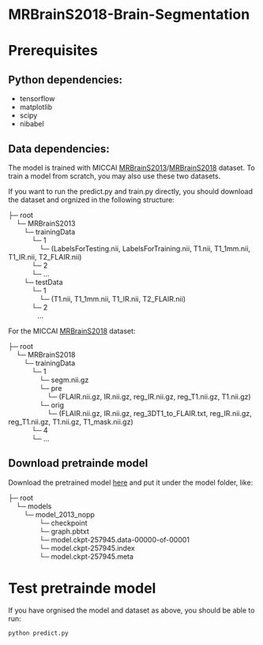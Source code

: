 # MRBrainS2018-Brain-Segmentation



# Prerequisites 

## Python dependencies:

- tensorflow
- matplotlib
- scipy
- nibabel

## Data dependencies:

The model is trained with MICCAI [MRBrainS2013](http://mrbrains13.isi.uu.nl/)/[MRBrainS2018](http://mrbrains18.isi.uu.nl/) dataset. To train a model from scratch, you may also use these two datasets.  

If you want to run the predict.py and train.py directly, you should download the dataset and orgnized in the following structure:

├─ root  
&nbsp;&nbsp;&nbsp;&nbsp;└─ MRBrainS2013  
&nbsp;&nbsp;&nbsp;&nbsp;&nbsp;&nbsp;&nbsp;&nbsp;└─ trainingData  
&nbsp;&nbsp;&nbsp;&nbsp;&nbsp;&nbsp;&nbsp;&nbsp;&nbsp;&nbsp;&nbsp;&nbsp;└─ 1  
&nbsp;&nbsp;&nbsp;&nbsp;&nbsp;&nbsp;&nbsp;&nbsp;&nbsp;&nbsp;&nbsp;&nbsp;&nbsp;&nbsp;&nbsp;&nbsp;└─ (LabelsForTesting.nii, LabelsForTraining.nii, T1.nii, T1_1mm.nii, T1_IR.nii, T2_FLAIR.nii)  
&nbsp;&nbsp;&nbsp;&nbsp;&nbsp;&nbsp;&nbsp;&nbsp;&nbsp;&nbsp;&nbsp;&nbsp;└─ 2  
&nbsp;&nbsp;&nbsp;&nbsp;&nbsp;&nbsp;&nbsp;&nbsp;&nbsp;&nbsp;&nbsp;&nbsp;└─ ...  
&nbsp;&nbsp;&nbsp;&nbsp;&nbsp;&nbsp;&nbsp;&nbsp;└─ testData  
&nbsp;&nbsp;&nbsp;&nbsp;&nbsp;&nbsp;&nbsp;&nbsp;&nbsp;&nbsp;&nbsp;&nbsp;└─ 1   
&nbsp;&nbsp;&nbsp;&nbsp;&nbsp;&nbsp;&nbsp;&nbsp;&nbsp;&nbsp;&nbsp;&nbsp;&nbsp;&nbsp;&nbsp;&nbsp;└─ (T1.nii, T1_1mm.nii, T1_IR.nii, T2_FLAIR.nii)  
&nbsp;&nbsp;&nbsp;&nbsp;&nbsp;&nbsp;&nbsp;&nbsp;&nbsp;&nbsp;&nbsp;&nbsp;└─ 2  
&nbsp;&nbsp;&nbsp;&nbsp;&nbsp;&nbsp;&nbsp;&nbsp;&nbsp;&nbsp;&nbsp;&nbsp;&nbsp;&nbsp;&nbsp;...  

For the MICCAI [MRBrainS2018](http://mrbrains18.isi.uu.nl/) dataset:  

├─ root    
&nbsp;&nbsp;&nbsp;&nbsp;└─ MRBrainS2018  
&nbsp;&nbsp;&nbsp;&nbsp;&nbsp;&nbsp;&nbsp;&nbsp;└─ trainingData  
&nbsp;&nbsp;&nbsp;&nbsp;&nbsp;&nbsp;&nbsp;&nbsp;&nbsp;&nbsp;&nbsp;&nbsp;└─ 1  
&nbsp;&nbsp;&nbsp;&nbsp;&nbsp;&nbsp;&nbsp;&nbsp;&nbsp;&nbsp;&nbsp;&nbsp;&nbsp;&nbsp;&nbsp;&nbsp;└─ segm.nii.gz  
&nbsp;&nbsp;&nbsp;&nbsp;&nbsp;&nbsp;&nbsp;&nbsp;&nbsp;&nbsp;&nbsp;&nbsp;&nbsp;&nbsp;&nbsp;&nbsp;└─ pre  
&nbsp;&nbsp;&nbsp;&nbsp;&nbsp;&nbsp;&nbsp;&nbsp;&nbsp;&nbsp;&nbsp;&nbsp;&nbsp;&nbsp;&nbsp;&nbsp;&nbsp;&nbsp;&nbsp;&nbsp;└─ (FLAIR.nii.gz, IR.nii.gz, reg_IR.nii.gz, reg_T1.nii.gz, T1.nii.gz)  
&nbsp;&nbsp;&nbsp;&nbsp;&nbsp;&nbsp;&nbsp;&nbsp;&nbsp;&nbsp;&nbsp;&nbsp;&nbsp;&nbsp;&nbsp;&nbsp;└─ orig  
&nbsp;&nbsp;&nbsp;&nbsp;&nbsp;&nbsp;&nbsp;&nbsp;&nbsp;&nbsp;&nbsp;&nbsp;&nbsp;&nbsp;&nbsp;&nbsp;&nbsp;&nbsp;&nbsp;&nbsp;└─ (FLAIR.nii.gz, IR.nii.gz, reg_3DT1_to_FLAIR.txt, reg_IR.nii.gz, reg_T1.nii.gz, T1.nii.gz, T1_mask.nii.gz)   
&nbsp;&nbsp;&nbsp;&nbsp;&nbsp;&nbsp;&nbsp;&nbsp;&nbsp;&nbsp;&nbsp;&nbsp;└─ 4   
&nbsp;&nbsp;&nbsp;&nbsp;&nbsp;&nbsp;&nbsp;&nbsp;&nbsp;&nbsp;&nbsp;&nbsp;└─ ...  




## Download pretrainde model

Download the pretrained model [here](http://www.google.com) and put it under the model folder, like:

├─ root    
&nbsp;&nbsp;&nbsp;&nbsp;└─ models  
&nbsp;&nbsp;&nbsp;&nbsp;&nbsp;&nbsp;&nbsp;&nbsp;└─ model_2013_nopp  
&nbsp;&nbsp;&nbsp;&nbsp;&nbsp;&nbsp;&nbsp;&nbsp;&nbsp;&nbsp;&nbsp;&nbsp;&nbsp;&nbsp;&nbsp;&nbsp;└─ checkpoint  
&nbsp;&nbsp;&nbsp;&nbsp;&nbsp;&nbsp;&nbsp;&nbsp;&nbsp;&nbsp;&nbsp;&nbsp;&nbsp;&nbsp;&nbsp;&nbsp;└─ graph.pbtxt  
&nbsp;&nbsp;&nbsp;&nbsp;&nbsp;&nbsp;&nbsp;&nbsp;&nbsp;&nbsp;&nbsp;&nbsp;&nbsp;&nbsp;&nbsp;&nbsp;└─ model.ckpt-257945.data-00000-of-00001  
&nbsp;&nbsp;&nbsp;&nbsp;&nbsp;&nbsp;&nbsp;&nbsp;&nbsp;&nbsp;&nbsp;&nbsp;&nbsp;&nbsp;&nbsp;&nbsp;└─ model.ckpt-257945.index  
&nbsp;&nbsp;&nbsp;&nbsp;&nbsp;&nbsp;&nbsp;&nbsp;&nbsp;&nbsp;&nbsp;&nbsp;&nbsp;&nbsp;&nbsp;&nbsp;└─ model.ckpt-257945.meta  



# Test pretrainde model

If you have orgnised the model and dataset as above, you should be able to run:

``` python predict.py ```